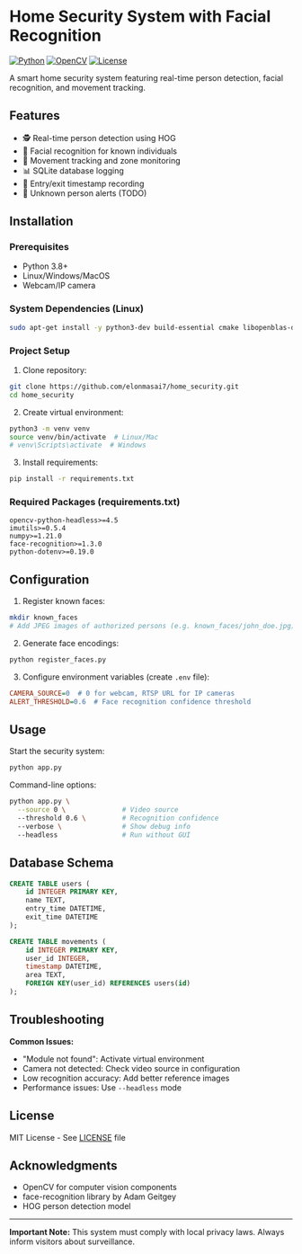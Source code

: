 # Home Security System with Facial Recognition

[![Python](https://img.shields.io/badge/Python-3.8%2B-blue)](https://www.python.org/)
[![OpenCV](https://img.shields.io/badge/OpenCV-4.5%2B-green)](https://opencv.org/)
[![License](https://img.shields.io/badge/License-MIT-yellow)](LICENSE)

A smart home security system featuring real-time person detection, facial recognition, and movement tracking.

## Features

- 🕵️ Real-time person detection using HOG
- 👤 Facial recognition for known individuals
- 📍 Movement tracking and zone monitoring
- 📊 SQLite database logging
- 📅 Entry/exit timestamp recording
- 🚨 Unknown person alerts (TODO)

## Installation

### Prerequisites
- Python 3.8+
- Linux/Windows/MacOS
- Webcam/IP camera

### System Dependencies (Linux)
```bash
sudo apt-get install -y python3-dev build-essential cmake libopenblas-dev liblapack-dev libx11-dev
```

### Project Setup
1. Clone repository:
```bash
git clone https://github.com/elonmasai7/home_security.git
cd home_security
```

2. Create virtual environment:
```bash
python3 -m venv venv
source venv/bin/activate  # Linux/Mac
# venv\Scripts\activate  # Windows
```

3. Install requirements:
```bash
pip install -r requirements.txt
```

### Required Packages (requirements.txt)
```
opencv-python-headless>=4.5
imutils>=0.5.4
numpy>=1.21.0
face-recognition>=1.3.0
python-dotenv>=0.19.0
```

## Configuration

1. Register known faces:
```bash
mkdir known_faces
# Add JPEG images of authorized persons (e.g. known_faces/john_doe.jpg)
```

2. Generate face encodings:
```bash
python register_faces.py
```

3. Configure environment variables (create `.env` file):
```ini
CAMERA_SOURCE=0  # 0 for webcam, RTSP URL for IP cameras
ALERT_THRESHOLD=0.6  # Face recognition confidence threshold
```

## Usage

Start the security system:
```bash
python app.py
```

Command-line options:
```bash
python app.py \
  --source 0 \              # Video source
  --threshold 0.6 \         # Recognition confidence
  --verbose \               # Show debug info
  --headless                # Run without GUI
```

## Database Schema

```sql
CREATE TABLE users (
    id INTEGER PRIMARY KEY,
    name TEXT,
    entry_time DATETIME,
    exit_time DATETIME
);

CREATE TABLE movements (
    id INTEGER PRIMARY KEY,
    user_id INTEGER,
    timestamp DATETIME,
    area TEXT,
    FOREIGN KEY(user_id) REFERENCES users(id)
);
```

## Troubleshooting

**Common Issues:**
- "Module not found": Activate virtual environment
- Camera not detected: Check video source in configuration
- Low recognition accuracy: Add better reference images
- Performance issues: Use `--headless` mode

## License

MIT License - See [LICENSE](LICENSE) file

## Acknowledgments

- OpenCV for computer vision components
- face-recognition library by Adam Geitgey
- HOG person detection model

---

**Important Note:** This system must comply with local privacy laws. Always inform visitors about surveillance.
```
